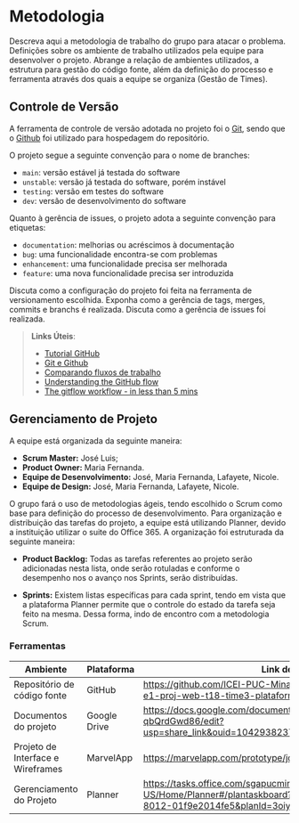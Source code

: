 
# Metodologia

Descreva aqui a metodologia de trabalho do grupo para atacar o problema. Definições sobre os ambiente de trabalho utilizados pela  equipe para desenvolver o projeto. Abrange a relação de ambientes utilizados, a estrutura para gestão do código fonte, além da definição do processo e ferramenta através dos quais a equipe se organiza (Gestão de Times).

## Controle de Versão

A ferramenta de controle de versão adotada no projeto foi o
[Git](https://git-scm.com/), sendo que o [Github](https://github.com)
foi utilizado para hospedagem do repositório.

O projeto segue a seguinte convenção para o nome de branches:

- `main`: versão estável já testada do software
- `unstable`: versão já testada do software, porém instável
- `testing`: versão em testes do software
- `dev`: versão de desenvolvimento do software

Quanto à gerência de issues, o projeto adota a seguinte convenção para
etiquetas:

- `documentation`: melhorias ou acréscimos à documentação
- `bug`: uma funcionalidade encontra-se com problemas
- `enhancement`: uma funcionalidade precisa ser melhorada
- `feature`: uma nova funcionalidade precisa ser introduzida

Discuta como a configuração do projeto foi feita na ferramenta de versionamento escolhida. Exponha como a gerência de tags, merges, commits e branchs é realizada. Discuta como a gerência de issues foi realizada.

> **Links Úteis**:
> - [Tutorial GitHub](https://guides.github.com/activities/hello-world/)
> - [Git e Github](https://www.youtube.com/playlist?list=PLHz_AreHm4dm7ZULPAmadvNhH6vk9oNZA)
>  - [Comparando fluxos de trabalho](https://www.atlassian.com/br/git/tutorials/comparing-workflows)
> - [Understanding the GitHub flow](https://guides.github.com/introduction/flow/)
> - [The gitflow workflow - in less than 5 mins](https://www.youtube.com/watch?v=1SXpE08hvGs)

## Gerenciamento de Projeto

A equipe está organizada da seguinte maneira:

*	__Scrum Master:__ José Luis;
*	__Product Owner:__ Maria Fernanda.
*	__Equipe de Desenvolvimento:__ José, Maria Fernanda, Lafayete, Nicole.
*	__Equipe de Design:__ José, Maria Fernanda, Lafayete, Nicole.

O grupo fará o uso de metodologias ágeis, tendo escolhido o Scrum como base para definição do processo de desenvolvimento.
Para organização e distribuição das tarefas do projeto, a equipe está utilizando Planner, devido a instituição utilizar o suite do Office 365. A organização foi estruturada da seguinte maneira: 

*	__Product Backlog:__ Todas as tarefas referentes ao projeto serão adicionadas nesta lista, onde serão rotuladas e conforme o desempenho nos o avanço nos Sprints, serão distribuídas.

* __Sprints:__ Existem listas específicas para cada sprint, tendo em vista que a plataforma Planner permite que o controle do estado da tarefa seja feito na mesma. Dessa forma, indo de encontro com a metodologia Scrum.


### Ferramentas

|Ambiente|Plataforma|Link de acesso|
|------------|-------------|-----------|
|Repositório de código fonte|GitHub|https://github.com/ICEI-PUC-Minas-PMV-ADS/pmv-ads-2023-1-e1-proj-web-t18-time3-plataforma-de-estagios|
|Documentos do projeto|Google Drive|https://docs.google.com/document/d/1JBeba9PBQVL0bLlan_WJM-qbQrdGwd86/edit?usp=share_link&ouid=104293823785896146178&rtpof=true&sd=true|
|Projeto de Interface e  Wireframes|MarvelApp|https://marvelapp.com/prototype/jce2d17/screen/91348857|
|Gerenciamento do Projeto|Planner|https://tasks.office.com/sgapucminasbr.onmicrosoft.com/en-US/Home/Planner#/plantaskboard?groupId=481f1ce7-ccdc-4d12-8012-01f9e2014fe5&planId=3oiyuCOW_06bCHY-wJ-20WQAHCdJ |

